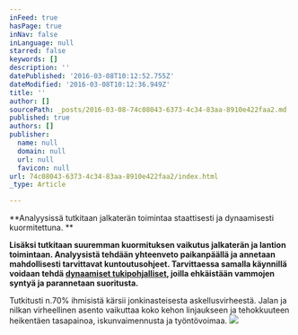 ```yaml
---
inFeed: true
hasPage: true
inNav: false
inLanguage: null
starred: false
keywords: []
description: ''
datePublished: '2016-03-08T10:12:52.755Z'
dateModified: '2016-03-08T10:12:36.949Z'
title: ''
author: []
sourcePath: _posts/2016-03-08-74c08043-6373-4c34-83aa-8910e422faa2.md
published: true
authors: []
publisher:
  name: null
  domain: null
  url: null
  favicon: null
url: 74c08043-6373-4c34-83aa-8910e422faa2/index.html
_type: Article

---
```

**Analyysissä tutkitaan jalkaterän toimintaa   staattisesti ja dynaamisesti kuormitettuna. **

**Lisäksi tutkitaan suuremman kuormituksen vaikutus jalkaterän ja lantion toimintaan. Analyysistä tehdään yhteenveto paikanpäällä ja annetaan mahdollisesti tarvittavat kuntoutusohjeet. Tarvittaessa samalla käynnillä voidaan tehdä  **[**dynaamiset tukipohjalliset**][0]**, joilla ehkäistään vammojen syntyä ja parannetaan suoritusta.**

Tutkitusti n.70% ihmisistä kärsii jonkinasteisesta askellusvirheestä. Jalan ja nilkan virheellinen asento  vaikuttaa koko kehon linjaukseen ja tehokkuuteen heikentäen tasapainoa, iskunvaimennusta ja työntövoimaa.
![](https://the-grid-user-content.s3-us-west-2.amazonaws.com/9d2ee680-8fd5-4643-8be5-3ddf5ecfe530.jpg)

[0]: http://www.puremassage.fi/footbalance-medical-pohjalliset.html